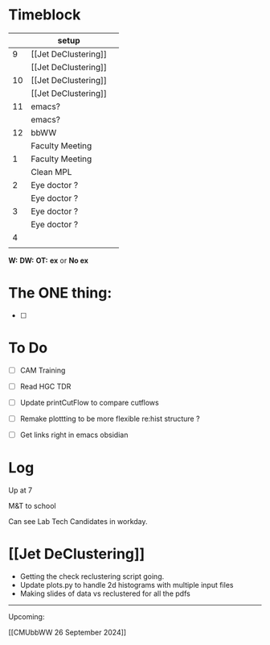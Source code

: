 # Timeblock

|     | setup                |     |
| --- | -------------------- | --- |
| 9   | [[Jet DeClustering]] |     |
|     | [[Jet DeClustering]] |     |
| 10  | [[Jet DeClustering]] |     |
|     | [[Jet DeClustering]] |     |
| 11  | emacs?               |     |
|     | emacs?               |     |
| 12  | bbWW                 |     |
|     | Faculty Meeting      |     |
| 1   | Faculty Meeting      |     |
|     | Clean MPL            |     |
| 2   | Eye doctor ?         |     |
|     | Eye doctor ?         |     |
| 3   | Eye doctor ?         |     |
|     | Eye doctor ?         |     |
| 4   |                      |     |
|     |                      |     |

**W:**
**DW:**
**OT:**
**ex** or **No ex**

# The ONE thing: 
- [ ] 


# To Do
- [ ] CAM Training
- [ ] Read HGC TDR
- [ ] Update printCutFlow to compare cutflows
- [ ]  Remake plottting to be more flexible re:hist structure ? 
- [ ] Get links right in emacs obsidian


# Log

Up at 7 

M&T to school

Can see Lab Tech Candidates in workday.
# [[Jet DeClustering]]
- Getting the check reclustering script going.
- Update plots.py to handle 2d histograms with multiple input files
- Making slides of data vs reclustered for all the pdfs


------
Upcoming:

[[CMUbbWW 26 September 2024]]